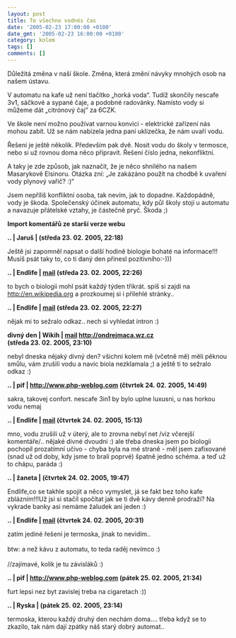 ```yaml
---
layout: post
title: To všechno vodnés čas
date: '2005-02-23 17:00:00 +0100'
date_gmt: '2005-02-23 16:00:00 +0100'
category: kolem
tags: []
comments: []
---
```

<p>Důležitá změna v naší škole. Změna, která změní návyky mnohých osob na našem
ústavu.</p>
<p>V automatu na kafe už není tlačítko &bdquo;horká voda&ldquo;. Tudíž skončily
nescafe 3v1, sáčkové a sypané čaje, a podobné radovánky. Namísto vody
si můžeme dát &bdquo;citrónový čaj&ldquo; za 6CZK.</p>
<p>Ve škole není možno používat varnou konvici - elektrické zařízení
nás mohou zabít. Už se nám nabízela jedna paní uklízečka,
že nám uvaří vodu.</p>
<p>Řešení je ještě několik. Především pak dvě. Nosit vodu do školy v termosce, nebo si už rovnou
doma něco připravit. Řešení číslo jedna, nekonfliktní.</p>
<p>A taky je zde způsob, jak naznačit, že je něco shnilého na našem Masarykově
Elsinoru. Otázka zní: &bdquo;Je zakázáno použít na chodbě k uvaření vody
plynový vařič? :)&ldquo; </p>
<p>Jsem nepříliš konfliktní osoba, tak nevím, jak to dopadne. Každopádně,
vody je škoda. Společenský účinek automatu, kdy půl školy stojí u automatu a
navazuje přátelské vztahy, je částečně pryč. Škoda ;)</p>
<div class="import-komentaru">
<p><strong>Import komentářů ze starší verze webu</strong></p>
<div class="comment">
<p style="font-weight:bold"><span class="compredmet">..</span> | <span class="comname">Jaruš</span> | (středa&nbsp;23.&nbsp;02.&nbsp;2005,&nbsp;22:18)</p>
<p>Ještě jsi zapomněl napsat o další hodině biologie bohaté na informace!!! Musíš psát taky to, co ti daný den přinesl pozitivního:-))) </p>
</div>
<div class="comment">
<p style="font-weight:bold"><span class="compredmet">..</span> | <span class="comname">Endlife</span> |  <a href="mailto:jan.martinek@post.cz">mail</a> (středa&nbsp;23.&nbsp;02.&nbsp;2005,&nbsp;22:26)</p>
<p>to bych o biologii mohl psát každý týden třikrát. spíš si zajdi na <a href="http://en.wikipedia.org">http://en.wikipedia.org</a> a prozkoumej si i přilehlé stránky.. </p>
</div>
<div class="comment">
<p style="font-weight:bold"><span class="compredmet">..</span> | <span class="comname">Endlife</span> |  <a href="mailto:jan.martinek@post.cz">mail</a> (středa&nbsp;23.&nbsp;02.&nbsp;2005,&nbsp;22:27)</p>
<p>nějak mi to sežralo odkaz.. nech si vyhledat intron :) </p>
</div>
<div class="comment">
<p style="font-weight:bold"><span class="compredmet">divný den</span> | <span class="comname">Wikih</span> |  <a href="mailto:ondrejmaca@centrum.cz">mail</a>  <a href="http://ondrejmaca.wz.cz">http://ondrejmaca.wz.cz</a> (středa&nbsp;23.&nbsp;02.&nbsp;2005,&nbsp;23:10)</p>
<p>nebyl dneska nějaký divný den? všichni kolem mě (včetně mě) měli pěknou smůlu, vám zrušili vodu a navíc biola nezklamala ;) a ještě ti to sežralo odkaz :) </p>
</div>
<div class="comment">
<p style="font-weight:bold"><span class="compredmet">..</span> | <span class="comname">pif</span> |  <a href="http://www.php-weblog.com">http://www.php-weblog.com</a> (čtvrtek&nbsp;24.&nbsp;02.&nbsp;2005,&nbsp;14:49)</p>
<p>sakra, takovej confort. nescafe 3in1 by bylo uplne luxusni, u nas horkou vodu nemaj </p>
</div>
<div class="comment">
<p style="font-weight:bold"><span class="compredmet">..</span> | <span class="comname">Endlife</span> |  <a href="mailto:jan.martinek@post.cz">mail</a> (čtvrtek&nbsp;24.&nbsp;02.&nbsp;2005,&nbsp;15:13)</p>
<p>mno, vodu zrušili už v úterý, ale to zrovna nebyl net /viz včerejší komentáře/.. nějaké divné dvoudní :) ale třeba dneska jsem po biologii pochopil prozatímní učivo - chyba byla na mé straně - měl jsem zafixované (snad už od doby, kdy jsme to brali poprvé) špatně jedno schéma. a teď už to chápu, paráda :) </p>
</div>
<div class="comment">
<p style="font-weight:bold"><span class="compredmet">..</span> | <span class="comname">žaneta</span> | (čtvrtek&nbsp;24.&nbsp;02.&nbsp;2005,&nbsp;19:47)</p>
<p>Endlife,co se takhle spojit a něco vymyslet, já se fakt bez toho kafe zblázním!!!Už jsi si stačil spočítat jak se ti dvě kávy denně prodraží? Na vykrade banky asi nemáme žaludek ani jeden :) </p>
</div>
<div class="comment">
<p style="font-weight:bold"><span class="compredmet">..</span> | <span class="comname">Endlife</span> |  <a href="mailto:jan.martinek@post.cz">mail</a> (čtvrtek&nbsp;24.&nbsp;02.&nbsp;2005,&nbsp;20:31)</p>
<p>zatím jediné řešení je termoska, jinak to nevidím..  <br>  <br> btw: a než kávu z automatu, to teda raděj nevímco :) <br>  <br> //zajímavé, kolik je tu závisláků :) </p>
</div>
<div class="comment">
<p style="font-weight:bold"><span class="compredmet">..</span> | <span class="comname">pif</span> |  <a href="http://www.php-weblog.com">http://www.php-weblog.com</a> (pátek&nbsp;25.&nbsp;02.&nbsp;2005,&nbsp;21:34)</p>
<p>furt lepsi nez byt zavislej treba na cigaretach :)) </p>
</div>
<div class="comment">
<p style="font-weight:bold"><span class="compredmet">..</span> | <span class="comname">Ryska</span> | (pátek&nbsp;25.&nbsp;02.&nbsp;2005,&nbsp;23:14)</p>
<p>termoska, kterou každý druhý den nechám doma.... třeba když se to zkazilo, tak nám dají zpátky náš starý dobrý automat.. </p>
</div>
</div>
